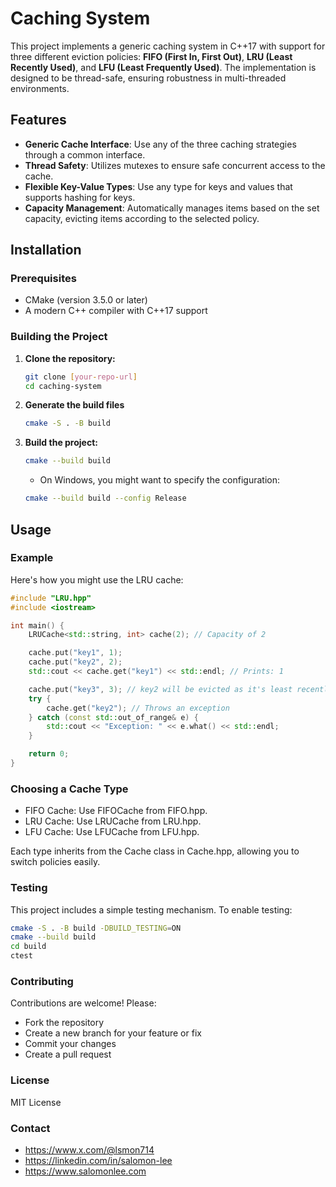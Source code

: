 # Caching System

This project implements a generic caching system in C++17 with support for three different eviction policies: **FIFO (First In, First Out)**, **LRU (Least Recently Used)**, and **LFU (Least Frequently Used)**. The implementation is designed to be thread-safe, ensuring robustness in multi-threaded environments.

## Features

- **Generic Cache Interface**: Use any of the three caching strategies through a common interface.
- **Thread Safety**: Utilizes mutexes to ensure safe concurrent access to the cache.
- **Flexible Key-Value Types**: Use any type for keys and values that supports hashing for keys.
- **Capacity Management**: Automatically manages items based on the set capacity, evicting items according to the selected policy.

## Installation

### Prerequisites

- CMake (version 3.5.0 or later)
- A modern C++ compiler with C++17 support

### Building the Project

1. **Clone the repository:**
    ```bash
    git clone [your-repo-url]
    cd caching-system
    ```

2. **Generate the build files**
    ```bash
    cmake -S . -B build
    ```
3. **Build the project:**
    ```bash
    cmake --build build
    ```
    * On Windows, you might want to specify the configuration:
    ```bash
    cmake --build build --config Release
    ```

## Usage
### Example
Here's how you might use the LRU cache:

```cpp
#include "LRU.hpp"
#include <iostream>

int main() {
    LRUCache<std::string, int> cache(2); // Capacity of 2

    cache.put("key1", 1);
    cache.put("key2", 2);
    std::cout << cache.get("key1") << std::endl; // Prints: 1

    cache.put("key3", 3); // key2 will be evicted as it's least recently used
    try {
        cache.get("key2"); // Throws an exception
    } catch (const std::out_of_range& e) {
        std::cout << "Exception: " << e.what() << std::endl;
    }

    return 0;
}
```

### Choosing a Cache Type
* FIFO Cache: Use FIFOCache from FIFO.hpp.
* LRU Cache: Use LRUCache from LRU.hpp.
* LFU Cache: Use LFUCache from LFU.hpp.

Each type inherits from the Cache class in Cache.hpp, allowing you to switch policies easily.

### Testing
This project includes a simple testing mechanism. To enable testing:

```bash
cmake -S . -B build -DBUILD_TESTING=ON
cmake --build build
cd build
ctest
```

### Contributing
Contributions are welcome! Please:

* Fork the repository
* Create a new branch for your feature or fix
* Commit your changes
* Create a pull request

### License
MIT License

<!-- ### Acknowledgements -->


### Contact
* https://www.x.com/@lsmon714
* https://linkedin.com/in/salomon-lee
* https://www.salomonlee.com

